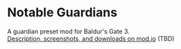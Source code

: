 # Notable Guardians
A guardian preset mod for Baldur's Gate 3.\
[Description, screenshots, and downloads on mod.io](https://mod.io/u/cobaltcactus/) (TBD)
